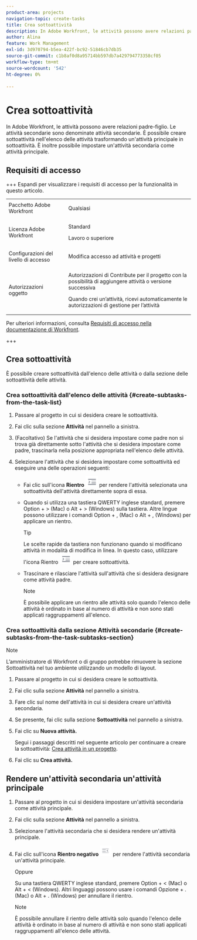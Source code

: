 ```yaml
---
product-area: projects
navigation-topic: create-tasks
title: Crea sottoattività
description: In Adobe Workfront, le attività possono avere relazioni padre-figlio. Le attività secondarie sono denominate attività secondarie. È possibile creare sottoattività nell'elenco delle attività trasformando un'attività principale in sottoattività. È inoltre possibile impostare un'attività secondaria come attività principale.
author: Alina
feature: Work Management
exl-id: 3d970794-b5ea-422f-bc92-51846cb7db35
source-git-commit: c1b8af0d8a95714bb597db7a429794773358cf05
workflow-type: tm+mt
source-wordcount: '542'
ht-degree: 0%

---
```


# Crea sottoattività

<!-- Audited: 01/2025 -->

In Adobe Workfront, le attività possono avere relazioni padre-figlio. Le attività secondarie sono denominate attività secondarie. È possibile creare sottoattività nell&#39;elenco delle attività trasformando un&#39;attività principale in sottoattività. È inoltre possibile impostare un&#39;attività secondaria come attività principale.

## Requisiti di accesso

+++ Espandi per visualizzare i requisiti di accesso per la funzionalità in questo articolo.

<table style="table-layout:auto"> 
 <col> 
 <col> 
 <tbody> 
  <tr> 
   <td role="rowheader">Pacchetto Adobe Workfront</td> 
   <td> <p>Qualsiasi</p> </td> 
  </tr> 
  <tr> 
   <td role="rowheader">Licenza Adobe Workfront</td> 
   <td> <p>Standard</p> 
   <p>Lavoro o superiore</p> </td> 
  </tr> 
  <tr> 
   <td role="rowheader">Configurazioni del livello di accesso</td> 
   <td> <p>Modifica accesso ad attività e progetti</p> </td> 
  </tr> 
  <tr> 
   <td role="rowheader">Autorizzazioni oggetto</td> 
   <td> <p>Autorizzazioni di Contribute per il progetto con la possibilità di aggiungere attività o versione successiva</p> 
   <p>Quando crei un’attività, ricevi automaticamente le autorizzazioni di gestione per l’attività</p> 
    </td> 
  </tr> 
 </tbody> 
</table>

Per ulteriori informazioni, consulta [Requisiti di accesso nella documentazione di Workfront](/help/quicksilver/administration-and-setup/add-users/access-levels-and-object-permissions/access-level-requirements-in-documentation.md).

+++

<!--Old:

<table style="table-layout:auto"> 
 <col> 
 <col> 
 <tbody> 
  <tr> 
   <td role="rowheader">Adobe Workfront plan</td> 
   <td> <p>Any</p> </td> 
  </tr> 
  <tr> 
   <td role="rowheader">Adobe Workfront license</td> 
   <td> 
   <p>New: Standard</p>
   <p>Current: Work or higher</p> </td> 
  </tr> 
  <tr> 
   <td role="rowheader">Access level configurations*</td> 
   <td> <p>Edit access to Tasks and Projects</p>  </td> 
  </tr> 
  <tr> 
   <td role="rowheader">Object permissions</td> 
   <td> <p>Contribute permissions to the project and the parent task with ability to Add Tasks or higher</p> <p>You automatically receive Manage permissions to the task after you create it.</p>  </td> 
  </tr> 
 </tbody> 
</table>-->

## Crea sottoattività

È possibile creare sottoattività dall&#39;elenco delle attività o dalla sezione delle sottoattività delle attività.

### Crea sottoattività dall&#39;elenco delle attività {#create-subtasks-from-the-task-list}

1. Passare al progetto in cui si desidera creare le sottoattività.
1. Fai clic sulla sezione **Attività** nel pannello a sinistra.
1. (Facoltativo) Se l&#39;attività che si desidera impostare come padre non si trova già direttamente sotto l&#39;attività che si desidera impostare come padre, trascinarla nella posizione appropriata nell&#39;elenco delle attività.
1. Selezionare l&#39;attività che si desidera impostare come sottoattività ed eseguire una delle operazioni seguenti:

   * Fai clic sull&#39;icona **Rientro** ![](assets/indent-icon-nwe-33x29.png) per rendere l&#39;attività selezionata una sottoattività dell&#39;attività direttamente sopra di essa.
   * Quando si utilizza una tastiera QWERTY inglese standard, premere Option + > (Mac) o Alt + > (Windows) sulla tastiera. Altre lingue possono utilizzare i comandi Option + , (Mac) o Alt + , (Windows) per applicare un rientro.

     >[!TIP]
     >
     >Le scelte rapide da tastiera non funzionano quando si modificano attività in modalità di modifica in linea. In questo caso, utilizzare l&#39;icona Rientro ![](assets/indent-icon-nwe-33x29.png) per creare sottoattività.

   * Trascinare e rilasciare l&#39;attività sull&#39;attività che si desidera designare come attività padre.

     >[!NOTE]
     >
     >È possibile applicare un rientro alle attività solo quando l&#39;elenco delle attività è ordinato in base al numero di attività e non sono stati applicati raggruppamenti all&#39;elenco.

### Crea sottoattività dalla sezione Attività secondarie {#create-subtasks-from-the-task-subtasks-section}

>[!NOTE]
>
>L’amministratore di Workfront o di gruppo potrebbe rimuovere la sezione Sottoattività nel tuo ambiente utilizzando un modello di layout.

1. Passare al progetto in cui si desidera creare le sottoattività.
1. Fai clic sulla sezione **Attività** nel pannello a sinistra.
1. Fare clic sul nome dell&#39;attività in cui si desidera creare un&#39;attività secondaria.
1. Se presente, fai clic sulla sezione **Sottoattività** nel pannello a sinistra.
1. Fai clic su **Nuova attività.**

   Segui i passaggi descritti nel seguente articolo per continuare a creare la sottoattività: [Crea attività in un progetto](../../../manage-work/tasks/create-tasks/create-tasks-in-project.md).

1. Fai clic su **Crea attività.**

## Rendere un&#39;attività secondaria un&#39;attività principale

1. Passare al progetto in cui si desidera impostare un&#39;attività secondaria come attività principale.
1. Fai clic sulla sezione **Attività** nel pannello a sinistra.
1. Selezionare l&#39;attività secondaria che si desidera rendere un&#39;attività principale.
1. Fai clic sull&#39;icona **Rientro negativo** ![](assets/outdent-icon-nwe-31x29.png) per rendere l&#39;attività secondaria un&#39;attività principale.

   Oppure

   Su una tastiera QWERTY inglese standard, premere Option + &lt; (Mac) o Alt + &lt; (Windows). Altri linguaggi possono usare i comandi Opzione + . (Mac) o Alt + . (Windows) per annullare il rientro.

   >[!NOTE]
   >
   >È possibile annullare il rientro delle attività solo quando l&#39;elenco delle attività è ordinato in base al numero di attività e non sono stati applicati raggruppamenti all&#39;elenco delle attività.
